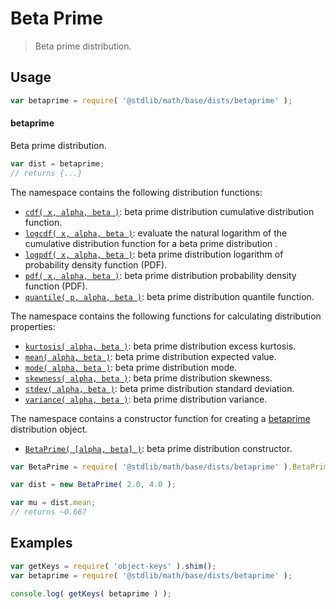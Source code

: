 <!--

@license Apache-2.0

Copyright (c) 2018 The Stdlib Authors.

Licensed under the Apache License, Version 2.0 (the "License");
you may not use this file except in compliance with the License.
You may obtain a copy of the License at

   http://www.apache.org/licenses/LICENSE-2.0

Unless required by applicable law or agreed to in writing, software
distributed under the License is distributed on an "AS IS" BASIS,
WITHOUT WARRANTIES OR CONDITIONS OF ANY KIND, either express or implied.
See the License for the specific language governing permissions and
limitations under the License.

-->

# Beta Prime

> Beta prime distribution.

<section class="usage">

## Usage

```javascript
var betaprime = require( '@stdlib/math/base/dists/betaprime' );
```

#### betaprime

Beta prime distribution.

```javascript
var dist = betaprime;
// returns {...}
```

The namespace contains the following distribution functions:

<!-- <toc pattern="*+(cdf|pdf|mgf|quantile)*"> -->

<div class="namespace-toc">

-   <span class="signature">[`cdf( x, alpha, beta )`][@stdlib/math/base/dists/betaprime/cdf]</span><span class="delimiter">: </span><span class="description">beta prime distribution cumulative distribution function.</span>
-   <span class="signature">[`logcdf( x, alpha, beta )`][@stdlib/math/base/dists/betaprime/logcdf]</span><span class="delimiter">: </span><span class="description">evaluate the natural logarithm of the cumulative distribution function for a beta prime distribution .</span>
-   <span class="signature">[`logpdf( x, alpha, beta )`][@stdlib/math/base/dists/betaprime/logpdf]</span><span class="delimiter">: </span><span class="description">beta prime distribution logarithm of probability density function (PDF).</span>
-   <span class="signature">[`pdf( x, alpha, beta )`][@stdlib/math/base/dists/betaprime/pdf]</span><span class="delimiter">: </span><span class="description">beta prime distribution probability density function (PDF).</span>
-   <span class="signature">[`quantile( p, alpha, beta )`][@stdlib/math/base/dists/betaprime/quantile]</span><span class="delimiter">: </span><span class="description">beta prime distribution quantile function.</span>

</div>

<!-- </toc> -->

The namespace contains the following functions for calculating distribution properties:

<!-- <toc pattern="*+(entropy|kurtosis|mean|median|mode|skewness|stdev|variance)*"> -->

<div class="namespace-toc">

-   <span class="signature">[`kurtosis( alpha, beta )`][@stdlib/math/base/dists/betaprime/kurtosis]</span><span class="delimiter">: </span><span class="description">beta prime distribution excess kurtosis.</span>
-   <span class="signature">[`mean( alpha, beta )`][@stdlib/math/base/dists/betaprime/mean]</span><span class="delimiter">: </span><span class="description">beta prime distribution expected value.</span>
-   <span class="signature">[`mode( alpha, beta )`][@stdlib/math/base/dists/betaprime/mode]</span><span class="delimiter">: </span><span class="description">beta prime distribution mode.</span>
-   <span class="signature">[`skewness( alpha, beta )`][@stdlib/math/base/dists/betaprime/skewness]</span><span class="delimiter">: </span><span class="description">beta prime distribution skewness.</span>
-   <span class="signature">[`stdev( alpha, beta )`][@stdlib/math/base/dists/betaprime/stdev]</span><span class="delimiter">: </span><span class="description">beta prime distribution standard deviation.</span>
-   <span class="signature">[`variance( alpha, beta )`][@stdlib/math/base/dists/betaprime/variance]</span><span class="delimiter">: </span><span class="description">beta prime distribution variance.</span>

</div>

<!-- </toc> -->

The namespace contains a constructor function for creating a [betaprime][betaprime-distribution] distribution object.

<!-- <toc pattern="*ctor*"> -->

<div class="namespace-toc">

-   <span class="signature">[`BetaPrime( [alpha, beta] )`][@stdlib/math/base/dists/betaprime/ctor]</span><span class="delimiter">: </span><span class="description">beta prime distribution constructor.</span>

</div>

<!-- </toc> -->

```javascript
var BetaPrime = require( '@stdlib/math/base/dists/betaprime' ).BetaPrime;

var dist = new BetaPrime( 2.0, 4.0 );

var mu = dist.mean;
// returns ~0.667
```

</section>

<!-- /.usage -->

<section class="examples">

## Examples

<!-- TODO: better examples -->

<!-- eslint no-undef: "error" -->

```javascript
var getKeys = require( 'object-keys' ).shim();
var betaprime = require( '@stdlib/math/base/dists/betaprime' );

console.log( getKeys( betaprime ) );
```

</section>

<!-- /.examples -->

<section class="links">

[betaprime-distribution]: https://en.wikipedia.org/wiki/Beta_prime_distribution

<!-- <toc-links> -->

[@stdlib/math/base/dists/betaprime/ctor]: https://github.com/stdlib-js/stdlib/tree/develop/lib/node_modules/%40stdlib/math/base/dists/betaprime/ctor

[@stdlib/math/base/dists/betaprime/kurtosis]: https://github.com/stdlib-js/stdlib/tree/develop/lib/node_modules/%40stdlib/math/base/dists/betaprime/kurtosis

[@stdlib/math/base/dists/betaprime/mean]: https://github.com/stdlib-js/stdlib/tree/develop/lib/node_modules/%40stdlib/math/base/dists/betaprime/mean

[@stdlib/math/base/dists/betaprime/mode]: https://github.com/stdlib-js/stdlib/tree/develop/lib/node_modules/%40stdlib/math/base/dists/betaprime/mode

[@stdlib/math/base/dists/betaprime/skewness]: https://github.com/stdlib-js/stdlib/tree/develop/lib/node_modules/%40stdlib/math/base/dists/betaprime/skewness

[@stdlib/math/base/dists/betaprime/stdev]: https://github.com/stdlib-js/stdlib/tree/develop/lib/node_modules/%40stdlib/math/base/dists/betaprime/stdev

[@stdlib/math/base/dists/betaprime/variance]: https://github.com/stdlib-js/stdlib/tree/develop/lib/node_modules/%40stdlib/math/base/dists/betaprime/variance

[@stdlib/math/base/dists/betaprime/cdf]: https://github.com/stdlib-js/stdlib/tree/develop/lib/node_modules/%40stdlib/math/base/dists/betaprime/cdf

[@stdlib/math/base/dists/betaprime/logcdf]: https://github.com/stdlib-js/stdlib/tree/develop/lib/node_modules/%40stdlib/math/base/dists/betaprime/logcdf

[@stdlib/math/base/dists/betaprime/logpdf]: https://github.com/stdlib-js/stdlib/tree/develop/lib/node_modules/%40stdlib/math/base/dists/betaprime/logpdf

[@stdlib/math/base/dists/betaprime/pdf]: https://github.com/stdlib-js/stdlib/tree/develop/lib/node_modules/%40stdlib/math/base/dists/betaprime/pdf

[@stdlib/math/base/dists/betaprime/quantile]: https://github.com/stdlib-js/stdlib/tree/develop/lib/node_modules/%40stdlib/math/base/dists/betaprime/quantile

<!-- </toc-links> -->

</section>

<!-- /.links -->
